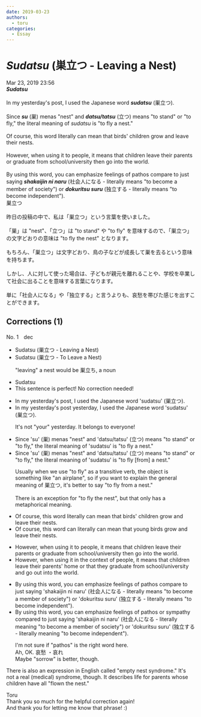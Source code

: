 ```yaml
---
date: 2019-03-23
authors:
  - toru
categories:
  - Essay
---
```


<h1 id="subject_show"><strong><em>Sudatsu</strong></em> (巣立つ - Leaving a Nest)</h1>
<div class="date">Mar 23, 2019 23:56</div>
<div id="post"><div id="body_show_ori">
<strong><em>Sudatsu</strong></em><br/><br/>In my yesterday's post, I used the Japanese word <strong><em>sudatsu</em></strong> (巣立つ).<br/><br/>Since <strong><em>su</em></strong> (巣) menas "nest" and <strong><em>datsu/tatsu</em></strong> (立つ) means "to stand" or "to fly," the literal meaning of <em>sudatsu</em> is "to fly a nest."<br/><br/>Of course, this word literally can mean that birds' children grow and leave their nests.<br/><br/>However, when using it to people, it means that children leave their parents or graduate from school/university then go into the world.<br/><br/>By using this word, you can emphasize feelings of pathos compare to just saying <strong><em>shakaijin ni naru</em></strong> (社会人になる - literally means "to become a member of society") or <strong><em>dokuritsu suru</em></strong> (独立する - literally means "to become independent").
</div></div>

<!-- more -->

<div id="post_ja"><div id="body_show_mo">
巣立つ<br/><br/>昨日の投稿の中で、私は「巣立つ」という言葉を使いました。<br/><br/>「巣」は "nest"、「立つ」は "to stand" や "to fly" を意味するので、「巣立つ」の文字どおりの意味は "to fly the nest" となります。<br/><br/>もちろん、「巣立つ」は文字どおり、鳥の子などが成長して巣を去るという意味を持ちます。<br/><br/>しかし、人に対して使った場合は、子どもが親元を離れることや、学校を卒業して社会に出ることを意味する言葉になります。<br/><br/>単に「社会人になる」や「独立する」と言うよりも、哀愁を帯びた感じを出すことができます。
</div></div>

## Corrections (1)
<div id="block"><div class="first_name"> No. 1　<span class="just_name">dec</span></div><div id="block2">
<ul class="correction_field">
<li class="incorrect">Sudatsu (巣立つ - Leaving a Nest)</li>
<li class="corrected correct">
Sudatsu (巣立つ - <span class="f_blue">To Leave</span> a Nest)
<p class="correction_comment">"leaving" a nest would be 巣立ち, a noun</p>
</li>
</ul>
<ul class="correction_field">
<li class="incorrect">Sudatsu</li>
<li class="corrected perfect">This sentence is perfect! No correction needed!</li>
</ul>
<ul class="correction_field">
<li class="incorrect">In my yesterday's post, I used the Japanese word 'sudatsu' (巣立つ).</li>
<li class="corrected correct">
In my <span class="sline"><span class="f_red">yesterday's</span></span> post <span class="f_blue">yesterday</span>, I used the Japanese word 'sudatsu' (巣立つ).
<p class="correction_comment">It's not "your" yesterday. It belongs to everyone!</p>
</li>
</ul>
<ul class="correction_field">
<li class="incorrect">Since 'su' (巣) menas "nest" and 'datsu/tatsu' (立つ) means "to stand" or "to fly," the literal meaning of 'sudatsu' is "to fly a nest."</li>
<li class="corrected correct">
Since 'su' (巣) menas "nest" and 'datsu/tatsu' (立つ) means "to stand" or "to fly," the literal meaning of 'sudatsu' is "to fly <span class="f_blue">[from] </span>a nest."
<p class="correction_comment">Usually when we use "to fly" as a transitive verb, the object is something like "an airplane", so if you want to explain the general meaning of 巣立つ, it's better to say "to fly from a nest."<br/><br/>There is an exception for "to fly the nest", but that only has a metaphorical meaning.</p>
</li>
</ul>
<ul class="correction_field">
<li class="incorrect">Of course, this word literally can mean that birds' children grow and leave their nests.</li>
<li class="corrected correct">
Of course, this word <span class="f_blue">can</span> literally <span class="f_red"><span class="sline">can</span></span> mean that <span class="f_blue">young birds</span> grow and leave their nests.
</li>
</ul>
<ul class="correction_field">
<li class="incorrect">However, when using it to people, it means that children leave their parents or graduate from school/university then go into the world.</li>
<li class="corrected correct">
However, when using it <span class="f_blue">in the context of</span> people, it means that<span class="f_blue"> </span>children leave their <span class="f_blue">parents' home</span> or <span class="f_blue">that they </span>graduate from school/university <span class="f_blue">and</span> go <span class="f_blue">out</span> into the world.
</li>
</ul>
<ul class="correction_field">
<li class="incorrect">By using this word, you can emphasize feelings of pathos compare to just saying 'shakaijin ni naru' (社会人になる - literally means "to become a member of society") or 'dokuritsu suru' (独立する - literally means "to become independent").</li>
<li class="corrected correct">
By using this word, you can emphasize feelings of pathos <span class="f_blue">or sympathy </span>compare<span class="f_blue">d</span> to just saying 'shakaijin ni naru' (社会人になる - literally mean<span class="f_blue">ing</span> "to become a member of society") or 'dokuritsu suru' (独立する - literally mean<span class="f_blue">ing</span> "to become independent").
<p class="correction_comment">I'm not sure if "pathos" is the right word here. <br/>Ah, OK. 哀愁 ・哀れ<br/>Maybe "sorrow" is better, though.</p>
</li>
</ul>
<p class="comment_small">
 There is also an expression in English called "empty nest syndrome." It's not a real (medical) syndrome, though. It describes life for parents whose children have all "flown the nest."
</p>

</div><div class="name"><span class="just_name">Toru</span><br>
Thank you so much for the helpful correction again!<br/>And thank you for letting me know that phrase! :)
</div>
</div>

